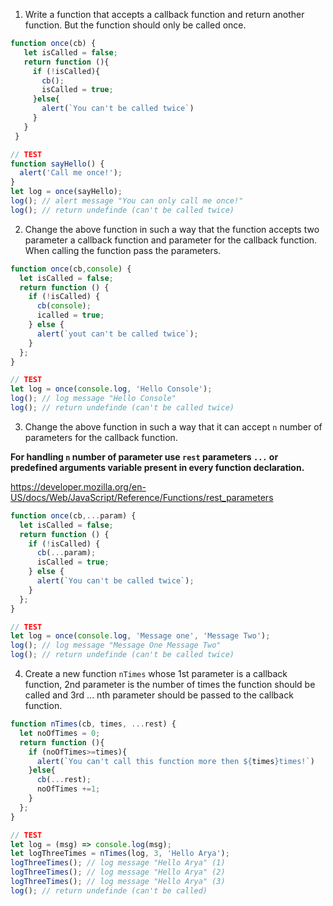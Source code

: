 1. Write a function that accepts a callback function and return another function. But the function should only be called once.

```js
function once(cb) {
   let isCalled = false;
   return function (){
     if (!isCalled){
       cb();
       isCalled = true;
     }else{
       alert(`You can't be called twice`)
     }
   }
 }

// TEST
function sayHello() {
  alert('Call me once!');
}
let log = once(sayHello);
log(); // alert message "You can only call me once!"
log(); // return undefinde (can't be called twice)
```

2. Change the above function in such a way that the function accepts two parameter a callback function and parameter for the callback function. When calling the function pass the parameters.

```js
function once(cb,console) {
  let isCalled = false;
  return function () {
    if (!isCalled) {
      cb(console);
      icalled = true;
    } else {
      alert(`yout can't be called twice`);
    }
  };
}

// TEST
let log = once(console.log, 'Hello Console');
log(); // log message "Hello Console"
log(); // return undefinde (can't be called twice)
```

3. Change the above function in such a way that it can accept `n` number of parameters for the callback function.

**For handling `n` number of parameter use `rest` parameters `...` or predefined arguments variable present in every function declaration.**

https://developer.mozilla.org/en-US/docs/Web/JavaScript/Reference/Functions/rest_parameters

```js
function once(cb,...param) {
  let isCalled = false;
  return function () {
    if (!isCalled) {
      cb(...param);
      isCalled = true;
    } else {
      alert(`You can't be called twice`);
    }
  };
}

// TEST
let log = once(console.log, 'Message one', 'Message Two');
log(); // log message "Message One Message Two"
log(); // return undefinde (can't be called twice)
```

4. Create a new function `nTimes` whose 1st parameter is a callback function, 2nd parameter is the number of times the function should be called and 3rd ... nth parameter should be passed to the callback function.

```js
function nTimes(cb, times, ...rest) {
  let noOfTimes = 0;
  return function (){
    if (noOfTimes>=times){
      alert(`You can't call this function more then ${times}times!`)
    }else{
      cb(...rest);
      noOfTimes +=1;
    }
  };
}

// TEST
let log = (msg) => console.log(msg);
let logThreeTimes = nTimes(log, 3, 'Hello Arya');
logThreeTimes(); // log message "Hello Arya" (1)
logThreeTimes(); // log message "Hello Arya" (2)
logThreeTimes(); // log message "Hello Arya" (3)
log(); // return undefinde (can't be called)
```
